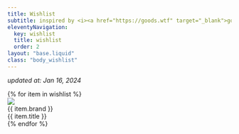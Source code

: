 ```yaml
---
title: Wishlist
subtitle: inspired by <i><a href="https://goods.wtf" target="_blank">goods.wtf</a></i>
eleventyNavigation:
  key: wishlist
  title: wishlist
  order: 2
layout: "base.liquid"
class: "body_wishlist"
---
```

<i>updated at: Jan 16, 2024</i>
<div class="wishlist">
  {% for item in wishlist %}
  <div class="wishlist-item">
    <div class="wishlist-image">
      <img src="/images/wishlist/{{item.image}}">
    </div>
    <div class="wishlist-info">
      <div class="wishlist-brand">{{ item.brand }}</div>
      <div class="wishlist-title">{{ item.title }}</div>
    </div>
  </div>
  {% endfor %}
</div>